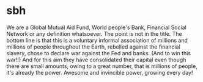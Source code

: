 # sbh
We are a Global Mutual Aid Fund, World people's Bank, Financial Social Network or any definition whatsoever. The point is not in the title. The bottom line is that this is a voluntary informal association of millions and millions of people throughout the Earth, rebelled against the financial slavery, chose to declare war against the Fed and banks. (And to win this war!!) And for this aim they have consolidated their capital even though there are small amounts, owing to a great number, that is millions of people, it's already the power. Awesome and invincible power, growing every day!
